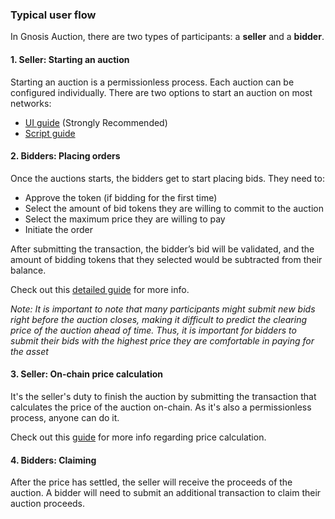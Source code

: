 ### Typical user flow

In Gnosis Auction, there are two types of participants: a **seller** and a **bidder**.

#### 1. Seller: Starting an auction

Starting an auction is a permissionless process. Each auction can be configured individually.
There are two options to start an auction on most networks:
- [UI guide](/#/docs/starting-an-auction-with-safe) (Strongly Recommended)
- [Script guide](/#/docs/participate-as-auctioneer)

#### 2. Bidders: Placing orders

Once the auctions starts, the bidders get to start placing bids. They need to:

- Approve the token (if bidding for the first time)
- Select the amount of bid tokens they are willing to commit to the auction
- Select the maximum price they are willing to pay
- Initiate the order

After submitting the transaction, the bidder’s bid will be validated, and the amount of bidding tokens that they selected would be subtracted from their balance.

Check out this [detailed guide](/#/docs/participate-as-a-bidder) for more info.

_Note: It is important to note that many participants might submit new bids right before the auction closes, making it difficult to predict the clearing price of the auction ahead of time. Thus, it is important for bidders to submit their bids with the highest price they are comfortable in paying for the asset_

#### 3. Seller: On-chain price calculation

It's the seller's duty to finish the auction by submitting the transaction that calculates the price of the auction on-chain. As it's also a permissionless process, anyone can do it.

Check out this [guide](https://github.com/gnosis/ido-contracts#settle-auctions) for more info regarding price calculation.

#### 4. Bidders: Claiming

After the price has settled, the seller will receive the proceeds of the auction. A bidder will need to submit an additional transaction to claim their auction proceeds.
